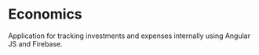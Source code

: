 Economics
=========

Application for tracking investments and expenses internally using Angular JS and Firebase. 